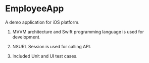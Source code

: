 # EmployeeApp

A demo application for iOS platform.

1) MVVM architecture and Swift programming language is used for development.

2) NSURL Session is used for calling API.

3) Included Unit and UI test cases.


